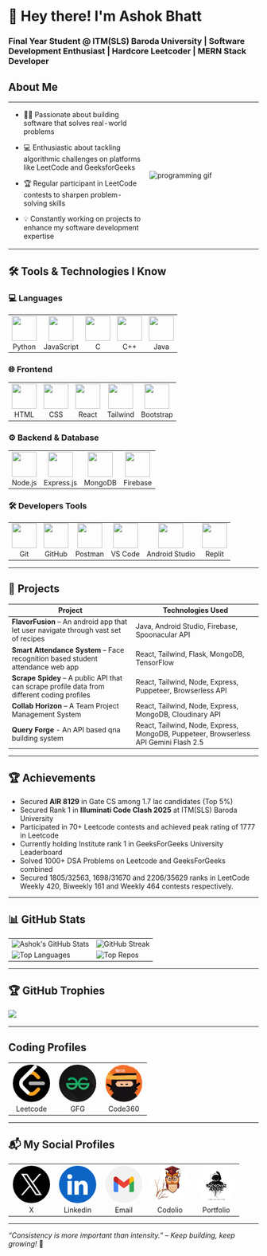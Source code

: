 # 👋 Hey there! I'm Ashok Bhatt

### Final Year Student @ ITM(SLS) Baroda University | Software Development Enthusiast | Hardcore Leetcoder | MERN Stack Developer

## About Me

<table>
  <tr>
    <td width="55%">
      
- 🧑‍💻 Passionate about building software that solves real-world problems  
- 💻 Enthusiastic about tackling algorithmic challenges on platforms like LeetCode and GeeksforGeeks  
- 🏆 Regular participant in LeetCode contests to sharpen problem-solving skills  
- 💡 Constantly working on projects to enhance my software development expertise

    </td>
    <td>
      <img src="https://media.giphy.com/media/v1.Y2lkPTc5MGI3NjExOThvZXJzZXRpbWk5cHV0b3ZrZ2Y2YXhvaDE1dDdhYTJkeHI1NzhhcCZlcD12MV9naWZzX3NlYXJjaCZjdD1n/78XCFBGOlS6keY1Bil/giphy.gif" alt="programming gif" width="300px">
    </td>

  </tr>
</table>

## 🛠 Tools & Technologies I Know

### 💻 Languages

<table>
  <tr>
    <td align="center"><img src="https://skillicons.dev/icons?i=python" width="50" height="50"/><br/>Python</td>
    <td align="center"><img src="https://skillicons.dev/icons?i=javascript" width="50" height="50"/><br/>JavaScript</td>
    <td align="center"><img src="https://skillicons.dev/icons?i=c" width="50" height="50"/><br/>C</td>
    <td align="center"><img src="https://skillicons.dev/icons?i=cpp" width="50" height="50"/><br/>C++</td>
    <td align="center"><img src="https://skillicons.dev/icons?i=java" width="50" height="50"/><br/>Java</td>
  </tr>
</table>

### 🌐 Frontend

<table>
  <tr>
    <td align="center"><img src="https://skillicons.dev/icons?i=html" width="50" height="50"/><br/>HTML</td>
    <td align="center"><img src="https://skillicons.dev/icons?i=css" width="50" height="50"/><br/>CSS</td>
    <td align="center"><img src="https://skillicons.dev/icons?i=react" width="50" height="50"/><br/>React</td>
    <td align="center"><img src="https://skillicons.dev/icons?i=tailwind" width="50" height="50"/><br/>Tailwind</td>
    <td align="center"><img src="https://skillicons.dev/icons?i=bootstrap" width="50" height="50"/><br/>Bootstrap</td>
  </tr>
</table>

### ⚙️ Backend & Database

<table>
  <tr>
    <td align="center"><img src="https://skillicons.dev/icons?i=nodejs" width="50" height="50"/><br/>Node.js</td>
    <td align="center"><img src="https://skillicons.dev/icons?i=express" width="50" height="50"/><br/>Express.js</td>
    <td align="center"><img src="https://skillicons.dev/icons?i=mongodb" width="50" height="50"/><br/>MongoDB</td>
    <td align="center"><img src="https://skillicons.dev/icons?i=firebase" width="50" height="50"/><br/>Firebase</td>
  </tr>
</table>

### 🛠 Developers Tools

<table>
  <tr>
    <td align="center"><img src="https://skillicons.dev/icons?i=git" width="50" height="50"/><br/>Git</td>
    <td align="center"><img src="https://skillicons.dev/icons?i=github" width="50" height="50"/><br/>GitHub</td>
    <td align="center"><img src="https://skillicons.dev/icons?i=postman" width="50" height="50"/><br/>Postman</td>
    <td align="center"><img src="https://skillicons.dev/icons?i=vscode" width="50" height="50"/><br/>VS Code</td>
    <td align="center"><img src="https://skillicons.dev/icons?i=androidstudio" width="50" height="50"/><br/>Android Studio</td>
    <td align="center"><img src="https://skillicons.dev/icons?i=replit" width="50" height="50"/><br/>Replit</td>
  </tr>
</table>

---

## 📂 Projects

| Project                                                                                      | Technologies Used                                                                    |
| -------------------------------------------------------------------------------------------- | ------------------------------------------------------------------------------------ |
| **FlavorFusion** – An android app that let user navigate through vast set of recipes         | Java, Android Studio, Firebase, Spoonacular API                                      |
| **Smart Attendance System** – Face recognition based student attendance web app              | React, Tailwind, Flask, MongoDB, TensorFlow                                          |
| **Scrape Spidey** – A public API that can scrape profile data from different coding profiles | React, Tailwind, Node, Express, Puppeteer, Browserless API                           |
| **Collab Horizon** – A Team Project Management System                                        | React, Tailwind, Node, Express, MongoDB, Cloudinary API                              |
| **Query Forge** - An API based qna building system                                           | React, Tailwind, Node, Express, MongoDB, Puppeteer, Browserless API Gemini Flash 2.5 |

---

## 🏆 Achievements

- Secured **AIR 8129** in Gate CS among 1.7 lac candidates (Top 5%)
- Secured Rank 1 in **Illuminati Code Clash 2025** at ITM(SLS) Baroda University
- Participated in 70+ Leetcode contests and achieved peak rating of 1777 in Leetcode
- Currently holding Institute rank 1 in GeeksForGeeks University Leaderboard
- Solved 1000+ DSA Problems on Leetcode and GeeksForGeeks combined
- Secured 1805/32563, 1698/31670 and 2206/35629 ranks in LeetCode Weekly 420, Biweekly 161 and Weekly 464 contests respectively.

---

## 📊 GitHub Stats

<table>
  <tr>
    <td>
      <img src="https://github-readme-stats.vercel.app/api?username=Ashok-Bhatt&show_icons=true&theme=radical" alt="Ashok's GitHub Stats" />
    </td>
    <td>
      <img src="https://streak-stats.demolab.com?user=Ashok-Bhatt&theme=radical" alt="GitHub Streak" />
    </td>
  </tr>
  <tr>
    <td>
      <img src="https://github-readme-stats.vercel.app/api/top-langs/?username=Ashok-Bhatt&langs_count=6&theme=radical&layout=compact" alt="Top Languages" />
    </td>
    <td>
      <img src="https://github-contributor-stats.vercel.app/api?username=Ashok-Bhatt&limit=4&theme=radical&combine_all_yearly_contributions=true" alt="Top Repos" />
    </td>
  </tr>
</table>

---

## 🏆 GitHub Trophies

![](https://github-profile-trophy.vercel.app/?username=Ashok-Bhatt&theme=radical&no-frame=false&no-bg=true&margin-w=4)

---

## Coding Profiles

<table>
  <tr>
    <td align="center">
      <a href="https://leetcode.com/u/ashokbhatt2048/"><img src="./Assets/leetcode_logo.png" style="border-radius:50%; border:2px solid white" height="75" width="75"></a>
      <br/> Leetcode
    </td>
    <td align="center">
      <a href="https://www.geeksforgeeks.org/user/ashokbhacjou/"><img src="./Assets/gfg_logo.jpg" style="border-radius:50%; border:2px solid white"height="75" width="75"></a>
      <br/> GFG
    </td>
    <td align="center">
      <a href="https://www.naukri.com/code360/profile/AshokBhatt"><img src="./Assets/code360_logo.png" style="border-radius:50%; border:2px solid white"height="75" width="75"></a>
      <br/> Code360
    </td>
  </tr>
</table>

---

## 📬 My Social Profiles

<table>
  <tr>
    <td align="center">
      <a href="https://x.com/AshokBhatt619"><img src="./Assets/x_logo.png" style="border-radius:50%; border:2px solid white" height="75" width="75"></a>
      <br/> X
    </td>
    <td align="center">
      <a href="https://www.linkedin.com/in/ashokbhatt2048/"><img src="./Assets/linkedin_logo.png" style="border-radius:50%; border:2px solid white" height="75" width="75"></a>
      <br/> Linkedin
    </td>
    <td align="center">
      <a href="mailto:ashokbhatt2048@email.com">
        <img src="./Assets/gmail_logo.png" style="border-radius:50%; border:2px solid white" height="75" width="75">
      </a>
      <br/> Email
    </td>
    <td align="center">
      <a href="https://codolio.com/profile/Ashok%20Bhatt"><img src="./Assets/codolio_logo.png" style="border-radius:50%; border:2px solid white"height="75" width="75"></a>
      <br/> Codolio
    </td>
    <td align="center">
      <a href="https://ashok-bhatt-619-portfolio.vercel.app/"><img src="./Assets/coder_logo.png" style="border-radius:50%; border:2px solid white"height="75" width="75"></a>
      <br/> Portfolio
    </td>
  </tr>
</table>

---

_“Consistency is more important than intensity.” – Keep building, keep growing!_ 🚀
